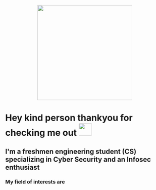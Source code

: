 <p align="center">
<img src="https://github.com/xohan30/xohan30/blob/master/dance.gif?raw=true" text-align=center; width="300"/>
</p>

# Hey kind person thankyou for checking me out <img src="https://media.giphy.com/media/EAfeMhhZjJ9zhXh69P/giphy.gif" height="40"/>

## I'm a freshmen engineering student (CS) specializing in Cyber Security and an Infosec enthusiast
### My field of interests are 

